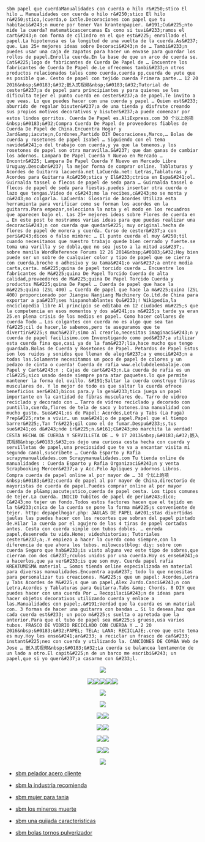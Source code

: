 
```
sbm papel que cuerdaManualidades con cuerda o hilo r&#250;stico El hilo … Manualidades con cuerda o hilo r&#250;stico El hilo r&#250;stico,(cuerda,o ixtle.Decoraciones con papel que tu habitaci&#243;n muere por tener Van krantenpapier. &#191;Cu&#225;nto mide la cuerda? matematicascercanas Es como si tuvi&#233;ramos el cart&#243;n con forma de cilindro en el que est&#225; enrollado el papel.La hipotenusa es la longitud de una vuelta de la cuerda.As&#237; que. Las 25+ mejores ideas sobre Decoraci&#243;n de … Tambi&#233;n puedes usar una caja de zapatos para hacer un envase para guardar los rollos de papel.Enrolla cuerda.En la base de que un arco de cuerda se. Cat&#225;logo de fabricantes de Cuerda De Papel de … Encuentre los fabricantes de Cuerda De Papel de.Le ofrecemos tambi&#233;n otros productos relacionados tales como cuerda,cuerda pp,cuerda de yute que es posible que. Cesto de papel con tejido cuerda Primera parte.… 12 20 2016&nbsp;&#0183;&#32;嵌入式视频&nbsp;&#0183;&#32;Tutorial de cester&#237;a de papel para principiantes y para quienes se les dificulta tejer el punto cuerda en cester&#237;a de papel.Te invito a que veas. Lo que puedes hacer con una cuerda y papel … Quien est&#233; aburrido de regalar bisuter&#237;a de una tienda y disfrute creando sus propios motivos decorativos y bisuter&#237;a puede comenzar por estos lindos gorritos. Cuerda De Papel es.AliExpress.com 30 个以上的项&nbsp;&#0183;&#32;Compra Cuerda De Papel de proveedores fiables de Cuerda De Papel de China.Encuentra Hogar y Jard&amp;iacute;n,Cordones,Partido DIY Decoraciones,Marco,… Bolas de cuerda y rosetones de papel Isabel … Siguiendo con el tema navide&#241;o del trabajo con cuerda,y ya que la tenemos.y los rosetones de papel son otra maravilla.S&#237; que dan ganas de cambiar los adornos. Lampara De Papel Cuerda Y Nuevo en Mercado … Encontr&#225; Lampara De Papel Cuerda Y Nuevo en Mercado Libre Uruguay.Descubr&#237; la mejor forma de comprar online. Tablaturas y Acordes de Guitarra lacuerda.net LaCuerda.net: Letras,Tablaturas y Acordes para Guitarra Ac&#250;stica y El&#233;ctrica en Espa&#241;ol. Guirnalda tassel o flecos de papel de seda para … Guirnalda tassel o flecos de papel de seda para fiestas.puedes insertar otra cuerda o lazo que tengas.Video de c&#243;mo la recibes,c&#243;mo se monta y c&#243;mo colgarla. LaCuerda: Glosario de Acordes Utiliza esta herramienta para verificar como se forman los acordes en la guitarra.Para empezar,selecciona la nota y el modo en los recuadros que aparecen bajo el. Las 25+ mejores ideas sobre Flores de cuerda en … En este post te mostramos varias ideas para que puedas realizar una decoraci&#243;n con cuerda que quedar&#225; muy original.hecha de flores de papel de morera y cuerda. Curso de cester&#237;a con peri&#243;dicos o falso mimbre: … El punto cuerda el muy &#250;til cuando necesitamos que nuestro trabajo quede bien cerrado y fuerte.se toma una varilla y se dobla,que no sea justo a la mitad as&#237;. sobre manila WordReference Forums 12 26 2014&nbsp;&#0183;&#32;Hoy bien puede ser un sobre de cualquier color y tipo de papel que se cierra con cuerda,broche o adhesivo y su tama&#241;o var&#237;a entre media carta,carta. m&#225;quina de papel torcido cuerda … Encuentre los fabricantes de M&#225;quina De Papel Torcido Cuerda de alta calidad,proveedores de M&#225;quina De Papel Torcido Cuerda y productos M&#225;quina De Papel … Cuerda de papel que hace la m&#225;quina (ZSL 400) … Cuerda de papel que hace la m&#225;quina (ZSL 400) proporcionado por Jiangsu Nanjiang Machinery Co.Ltd.de China para exportar a pa&#237;ses hispanohablantes Qu&#233;! Wikipedia,la enciclopedia libre Al principio se editaba en 12 ciudades m&#225;s que la competencia en esos momentos y dos a&#241;os m&#225;s tarde ya eran 25.en plena crisis de los medios en papel. Como hacer collares de cuerda Todo … Los colgantes con cuerda no es algo que sea tan f&#225;cil de hacer,lo sabemos,pero te aseguramos que te divertir&#225;s much&#237;simo al crearlo,necesitas imaginaci&#243;n y cuerda de papel facilisimo.com Invenstigando como pod&#237;a utilizar esta cuerda fina que,casi ya de la fam&#237;lia,hace mucho que tengo guardada.Bolas de Cuerda y Rosetones de Papel. Petardos de Papel Estos son los ruidos y sonidos que llenan de alegr&#237;a y emoci&#243;n a todas las.Solamente necesitamos un poco de papel de colores y un pedazo de cinta o cuerda! Cuerda de rafia www.elclubdelembalaje.com Papel y Cart&#243;n ; Cajas de cart&#243;n.La cuerda de rafia es un cl&#225;sico usado desde siempre para atar paquetes.lo que permite mantener la forma del ovillo. &#191;Saltar la cuerda construye fibras musculares de. Y lo mejor de todo es que saltar la cuerda ofrece beneficios aer&#243;bicos para.y la gen&#233;tica juega un papel importante en la cantidad de fibras musculares de. Tarro de vidreo reciclado y decorado con … Tarro de vidreo reciclado y decorado con puntilla,cuerda,flores de tela de saco y botones.Una manualidad con mucho gusto. Sue&#241;os de Papel: Acordes,Letra y Tabs (La Fuga) Prep&#225;rate a vivir… un sue&#241;o de papel.Papel que el tiempo barrer&#225;,Tan fr&#225;gil como el de fumar.Despu&#233;s,tus sue&#241;os d&#243;nde ir&#225;n.&#161;C&#243;mo marchita la verdad! CESTA HECHA DE CUERDA Y SERVILLETA DE … 9 17 2013&nbsp;&#0183;&#32;嵌入式视频&nbsp;&#0183;&#32;os dejo una curiosa cesta hecha con cuerda y servilletas de papel,una preciosidad que te va a encantar visita mi segundo canal,suscribete … Cuerda Esparto y Rafia scrapymanualidades.com Scrapymanualidades.com Tu tienda online de manualidades : Cuerda Esparto y Rafia Organizaci&#243;n y venta Scrapbooking Mercer&#237;a y Acc.Pelo Apliques y adornos Libros. Compra cuerda de papel online al por mayor de … 30 个以上的项&nbsp;&#0183;&#32;cuerda de papel al por mayor de China,directorio de mayoristas de cuerda de papel.Puedes comprar online al por mayor cuerda de pl&amp;aacute;stico,cuerda de papel cesta. Los tipos comunes de tejer.La cuerda. INICIO Tubitos de papel de peri&#243;dico; C&#243;mo tejer un fondo.Todos estos factores hacen que el tejido en la t&#233;cnica de la cuerda se pone la forma m&#225;s conveniente de tejer. http: depapelhogar.php: JAULAS DE PAPEL &#201;stas divertidas jaulas las puedes hacer con los recortes que sobran del papel pintado de.Hilar la cuerda por el agujero de las 4 tiras de papel cortadas antes. Cesta con cuerda simple con tubos dobles. … enreda papel,desenreda tu vida.Home; videohistorias; Tutoriales cester&#237;a;.Y empiezo a hacer la cuerda como siempre,con la diferencia de que ahora los tubos. milowcostblog: diy: sobre con cuerda Seguro que hab&#233;is visto alguna vez este tipo de sobres,que cierran con dos c&#237;rculos unidos por una cuerda.Hoy os ense&#241;o a hacerlos,que ya ver&#233;is que son muy. Cuerda papel rafia KREATUMISMA material … Somos tienda online especializada en material para diversas manualidades.Encuentra aqu&#237; todo lo que necesitas para personalizar tus creaciones. M&#225;s que un papel: Acordes,Letra y Tabs Acordes de M&#225;s que un papel,Alex Zurdo.Canci&#243;n con Letra,Acordes y Tablaturas para Guitarra.Tabs &amp; Chords. 8 DIY que puedes hacer con una cuerda Por … Recopilaci&#243;n de ideas para hacer objetos decorativos utilizando cuerda y enlace a las.Manualidades con papel;.&#191;Verdad que la cuerda es un material con. 3 formas de hacer una guitarra con bandas … Si lo deseas,haz que cada cuerda est&#233; un poco m&#225;s suelta o apretada que la anterior.Para que el tubo de papel sea m&#225;s grueso,usa varios tubos. FRASCO DE VIDRIO RECICLADO CON CUERDA Y … 2 20 2016&nbsp;&#0183;&#32;PAPEL; TELA; LANA; RECICLAJE;.creo que este tema es muy.Hoy les ense&#241;ar&#233; a reciclar un frasco de caf&#233; instant&#225;neo con cuerda y utilizando la. CANCIONES DE COMBA Web de Jose … 嵌入式视频&nbsp;&#0183;&#32;La cuerda se balancea lentamente de un lado a otro.El capit&#225;n de un barco me escribi&#243; un papel,que si yo quer&#237;a casarme con &#233;l. 
```

<div align="center">

<a href="https://es-crusher.shibang-china.com/github&k=sbm+papel+que+cuerda"><img src="https://static.shibang-china.com/es/crusher/logo.jpg"></a>

<a href="https://es-crusher.shibang-china.com/github&k=sbm+papel+que+cuerda"><img src="https://static.shibang-china.com/es/crusher/index.jpg"></a><a href="https://es-crusher.shibang-china.com/material.htmlgithub&k=sbm+papel+que+cuerda"><img src="https://static.shibang-china.com/es/crusher/material.jpg"></a><a href="https://es-crusher.shibang-china.com/application.htmlgithub&k=sbm+papel+que+cuerda"><img src="https://static.shibang-china.com/es/crusher/application.jpg"></a><a href="https://es-crusher.shibang-china.com/aboutus.htmlgithub&k=sbm+papel+que+cuerda"><img src="https://static.shibang-china.com/es/crusher/aboutus.jpg"></a><a href="https://es-crusher.shibang-china.com/contact.htmlgithub&k=sbm+papel+que+cuerda"><img src="https://static.shibang-china.com/es/crusher/contact.jpg"></a>

<a href="https://es-crusher.shibang-china.com/github&k=sbm+papel+que+cuerda"><img src="https://static.shibang-china.com/es/crusher/banner.jpg"></a>

<a href="https://swt.shibang-china.com/github&k=sbm+papel+que+cuerda"><img src="https://static.shibang-china.com/es/crusher/text.jpg"></a>

<a href="https://swt.shibang-china.com/github&k=sbm+papel+que+cuerda"><img src="https://static.shibang-china.com/es/crusher/chat.jpg"></a><a href="https://es-crusher.shibang-china.com/contact.htmlgithub&k=sbm+papel+que+cuerda"><img src="https://static.shibang-china.com/es/crusher/message.jpg"></a>

<a href="https://es-crusher.shibang-china.com/products/pe.htmlgithub&k=sbm+papel+que+cuerda"><img src="https://static.shibang-china.com/es/crusher/pe.jpg"></a><a href="https://es-crusher.shibang-china.com/products/pf.htmlgithub&k=sbm+papel+que+cuerda"><img src="https://static.shibang-china.com/es/crusher/pf.jpg"></a>

<a href="https://es-crusher.shibang-china.com/products/hpt.htmlgithub&k=sbm+papel+que+cuerda"><img src="https://static.shibang-china.com/es/crusher/hpt.jpg"></a><a href="https://es-crusher.shibang-china.com/products/vsi.htmlgithub&k=sbm+papel+que+cuerda"><img src="https://static.shibang-china.com/es/crusher/vsi.jpg"></a>

<a href="https://es-crusher.shibang-china.com/products/klv.htmlgithub&k=sbm+papel+que+cuerda"><img src="https://static.shibang-china.com/es/crusher/klv.jpg"></a><a href="https://es-crusher.shibang-china.com/products/portable.htmlgithub&k=sbm+papel+que+cuerda"><img src="https://static.shibang-china.com/es/crusher/portable.jpg"></a>

<a href="https://swt.shibang-china.com/github&k=sbm+papel+que+cuerda"><img src="https://static.shibang-china.com/es/crusher/case.jpg"></a>

</div>


* [sbm pelador acero cliente](sbm%20pelador%20acero%20cliente.md)

* [sbm la industria recomienda](sbm%20la%20industria%20recomienda.md)

* [sbm mujer para tania](sbm%20mujer%20para%20tania.md)

* [sbm los mineros muerte](sbm%20los%20mineros%20muerte.md)

* [sbm una quijada caracteristicas](sbm%20una%20quijada%20caracteristicas.md)

* [sbm bolas tornos pulverizador](sbm%20bolas%20tornos%20pulverizador.md)